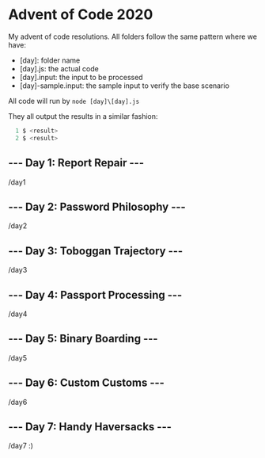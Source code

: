 # Advent of Code 2020

My advent of code resolutions.
All folders follow the same pattern where we have:
- [day]: folder name
- [day].js: the actual code
- [day].input: the input to be processed
- [day]-sample.input: the sample input to verify the base scenario

All code will run by
`node [day]\[day].js` 

They all output the results in a similar fashion:
```js
  1 $ <result>
  2 $ <result>
```
## --- Day 1: Report Repair ---
/day1

## --- Day 2: Password Philosophy ---
/day2

## --- Day 3: Toboggan Trajectory ---
/day3

## --- Day 4: Passport Processing ---
/day4

## --- Day 5: Binary Boarding ---
/day5
## --- Day 6: Custom Customs ---
/day6
## --- Day 7: Handy Haversacks ---
/day7
:)